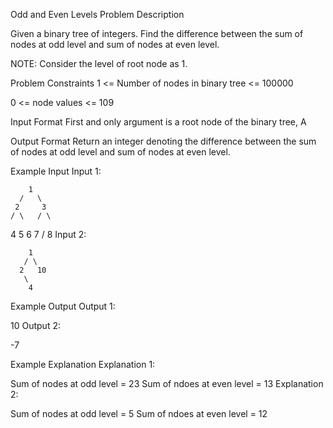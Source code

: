 Odd and Even Levels
Problem Description

Given a binary tree of integers. Find the difference between the sum of nodes at odd level and sum of nodes at even level.

NOTE: Consider the level of root node as 1.



Problem Constraints
1 <= Number of nodes in binary tree <= 100000

0 <= node values <= 109



Input Format
First and only argument is a root node of the binary tree, A



Output Format
Return an integer denoting the difference between the sum of nodes at odd level and sum of nodes at even level.



Example Input
Input 1:

        1
      /   \
     2     3
    / \   / \
4   5 6   7
/
8
Input 2:

        1
       / \
      2   10
       \
        4


Example Output
Output 1:

10
Output 2:

-7


Example Explanation
Explanation 1:

Sum of nodes at odd level = 23
Sum of ndoes at even level = 13
Explanation 2:

Sum of nodes at odd level = 5
Sum of ndoes at even level = 12